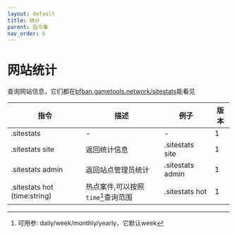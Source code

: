 ```yaml
---
layout: default
title: 统计
parent: 指令集
nav_order: 5
---
```


# 网站统计

查询网站信息，它们都在[bfban.gametools.network/sitestats](https://bfban.gametools.network/sitestats)能看见

| 指令                                   | 描述                    | 例子                    | 版本  |
|--------------------------------------|-----------------------|-----------------------|-----|
| .sitestats                           | -                     | -                     | 1   |
| .sitestats site        | 返回统计信息                | .sitestats site  | 1   |
| .sitestats admin          | 返回站点管理员统计             | .sitestats admin | 1   |
| .sitestats hot (time:string) | 热点案件,可以按照`time`[^1]查询范围 | .sitestats hot   | 1   |

[^1]: 可用参: daily/week/monthly/yearly，它默认week
